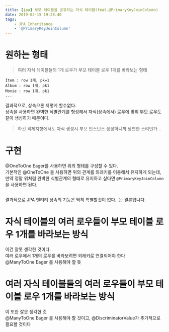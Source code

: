 ```yaml
---
title: [jpa] 부모 테이블을 공유하는 자식 테이블(feat.@PrimaryKeyJoinColumn)  
date: 2019-02-15 19:28:40
tags:
    - JPA Inheritance
    - '@PrimaryKeyJoinColumn'
---
```


# 원하는 형태
> 여러 자식 테이블들의 1개 로우가 부모 테이블 로우 1개를 바라보는 형태  

```
Item : row 1개, pk=1  
Album : row 1개, pk1  
Movie : row 1개, pk1  
...
```

결과적으로, 상속으론 저렇게 할수없다.  
상속을 사용하면 완벽한 식별관계를 형성해서 자식(상속에서) 로우에 맞춰 부모 로우도 같이 생성하기 때문이다.  
> 하긴 객체지향에서도 자식 생성시 부모 인스턴스 생성하니까 당연한 소리인가...  

# 구현
@OneToOne Eager를 사용하면 위의 형태를 구성할 수 있다.  
기본적인 @OneToOne 을 사용하면 위의 관계를 외래키를 이용해서 유지하게 되는데,  
만약 정말 위처럼 완벽한 식별관계의 형태로 유지하고 싶다면 `@PrimaryKeyJoinColumn`을 사용하면 된다.  

```java

```

결과적으로 JPA 엔티티 상속의 기능은 딱히 특별할것이 없다.. 는 결론입니다.  


# 자식 테이블의 여러 로우들이 부모 테이블 로우 1개를 바라보는 방식  
이건 잘못 생각한 것이다.  
여러 로우에서 1개의 로우를 바라보려면 외래키로 연결되어야 한다  
@ManyToOne Eager 를 사용해야 할 듯  

# 여러 자식 테이블들의 여러 로우들이 부모 테이블 로우 1개를 바라보는 방식  
이 또한 잘못 생각한 것  
@ManyToOne Eager 를 사용해야 할 것이고, @DiscriminatorValue가 추가적으로 필요할 것이다  

<!-- more -->
